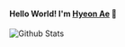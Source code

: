 #### Hello World! I'm [Hyeon Ae](https://blog.naver.com/aeae_1) :wave:


![Github Stats](https://github-readme-stats.vercel.app/api?username=raae7742&show_icons=true)
